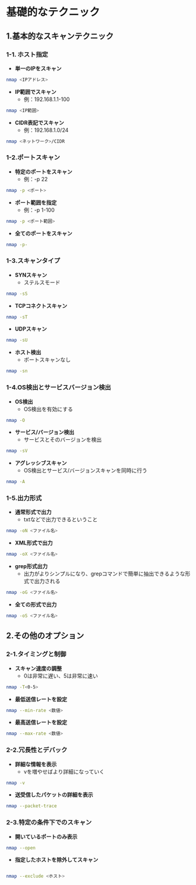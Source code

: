 # 基礎的なテクニック
## 1.基本的なスキャンテクニック
### 1-1. ホスト指定
  
- **単一のIPをスキャン**
```bash
nmap <IPアドレス>
```
- **IP範囲でスキャン**
  - 例：192.168.1.1-100
```bash
nmap <IP範囲>
```
- **CIDR表記でスキャン**
  - 例：192.168.1.0/24
```bash
nmap <ネットワーク>/CIDR
```
  
### 1-2.ポートスキャン
  
- **特定のポートをスキャン**
  - 例：-p 22
```bash
nmap -p <ポート>
```
- **ポート範囲を指定**
  - 例：-p 1-100
```bash
nmap -p <ポート範囲>
```
- **全てのポートをスキャン**
```bash
nmap -p-
```

### 1-3.スキャンタイプ

- **SYNスキャン**
  - ステルスモード  
```bash
nmap -sS
```
- **TCPコネクトスキャン**
```bash
nmap -sT
```
- **UDPスキャン**
```bash
nmap -sU
```
- **ホスト検出**
  - ポートスキャンなし
```bash
nmap -sn
```

### 1-4.OS検出とサービスバージョン検出
  
- **OS検出**
  - OS検出を有効にする
```bash
nmap -O
```
- **サービス/バージョン検出**
  - サービスとそのバージョンを検出
```bash
nmap -sV
```
- **アグレッシブスキャン**
  - OS検出とサービス/バージョンスキャンを同時に行う
```bash
nmap -A
```

### 1-5.出力形式
  
- **通常形式で出力**
  - txtなどで出力できるということ
```bash
nmap -oN <ファイル名>
```
- **XML形式で出力**
```bash
nmap -oX <ファイル名>
```
- **grep形式出力**
  - 出力がよりシンプルになり、grepコマンドで簡単に抽出できるような形式で出力される
```bash
nmap -oG <ファイル名>
```
- **全ての形式で出力**
```bash
nmap -oS <ファイル名>
```
  
## 2.その他のオプション
  
### 2-1.タイミングと制御
  
- **スキャン速度の調整**
  - 0は非常に遅い、5は非常に速い
```bash
nmap -T<0-5>
```
- **最低送信レートを設定**
```bash
nmap --min-rate <数値>
```
- **最高送信レートを設定**
```bash
nmap --max-rate <数値>
```

### 2-2.冗長性とデバック

- **詳細な情報を表示**
  - vを増やせばより詳細になっていく 
```bash
nmap -v
```
- **送受信したパケットの詳細を表示**
```bash
nmap --packet-trace
```

### 2-3.特定の条件下でのスキャン

- **開いているポートのみ表示** 
```bash
nmap --open
```
- **指定したホストを除外してスキャン**
```bash

nmap --exclude <ホスト>
```
